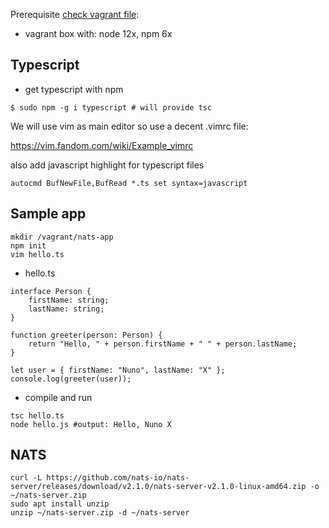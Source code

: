 Prerequisite [check vagrant file](vagrant.md):
* vagrant box with: node 12x, npm 6x

## Typescript

* get typescript with npm

```
$ sudo npm -g i typescript # will provide tsc
```

We will use vim as main editor so use a decent .vimrc file:

https://vim.fandom.com/wiki/Example_vimrc

also add javascript highlight for typescript files

```
autocmd BufNewFile,BufRead *.ts set syntax=javascript
```

## Sample app

```
mkdir /vagrant/nats-app
npm init
vim hello.ts
```

* hello.ts

```
interface Person {
    firstName: string;
    lastName: string;
}

function greeter(person: Person) {
    return "Hello, " + person.firstName + " " + person.lastName;
}

let user = { firstName: "Nuno", lastName: "X" };
console.log(greeter(user));
```

* compile and run

```
tsc hello.ts
node hello.js #output: Hello, Nuno X
```

## NATS

```
curl -L https://github.com/nats-io/nats-server/releases/download/v2.1.0/nats-server-v2.1.0-linux-amd64.zip -o ~/nats-server.zip
sudo apt install unzip
unzip ~/nats-server.zip -d ~/nats-server
```
